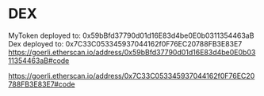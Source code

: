 # DEX
MyToken deployed to: 0x59bBfd37790d01d16E83d4be0E0b0311354463aB
Dex deployed to: 0x7C33C053345937044162f0F76EC20788FB3E83E7
https://goerli.etherscan.io/address/0x59bBfd37790d01d16E83d4be0E0b0311354463aB#code

https://goerli.etherscan.io/address/0x7C33C053345937044162f0F76EC20788FB3E83E7#code